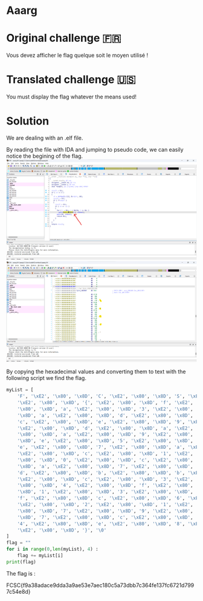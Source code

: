 # Aaarg
# Original challenge 🇫🇷
Vous devez afficher le flag quelque soit le moyen utilisé !
# Translated challenge 🇺🇸
You must display the flag whatever the means used!
# Solution
We are dealing with an .elf file.

By reading the file with IDA and jumping to pseudo code,  we can easily notice the begining of the flag.
![Capture d'écran 2023-05-13 175808](https://github.com/Alabouchsalaheddine/FCSC2023_WRITEUPS/blob/main/screenshots/Screenshot_2023-05-13_175808.png)
![Capture d'écran 2023-05-13 175447](https://github.com/Alabouchsalaheddine/FCSC2023_WRITEUPS/blob/main/screenshots/Screenshot_2023-05-13_175447.png)


By copying the hexadecimal values and converting them to text with the following script we find the flag.
```python
myList = [
    'F', '\xE2', '\x80', '\x8D', 'C', '\xE2', '\x80', '\x8D', 'S', '\xE2', '\x80', '\x8D', 'C',
    '\xE2', '\x80', '\x8D', '{', '\xE2', '\x80', '\x8D', 'f', '\xE2', '\x80', '\x8D', '9', '\xE2',
    '\x80', '\x8D', 'a', '\xE2', '\x80', '\x8D', '3', '\xE2', '\x80', '\x8D', '8', '\xE2', '\x80',
    '\x8D', 'a', '\xE2', '\x80', '\x8D', 'd', '\xE2', '\x80', '\x8D', 'a', '\xE2', '\x80', '\x8D',
    'c', '\xE2', '\x80', '\x8D', 'e', '\xE2', '\x80', '\x8D', '9', '\xE2', '\x80', '\x8D', 'd',
    '\xE2', '\x80', '\x8D', 'd', '\xE2', '\x80', '\x8D', 'a', '\xE2', '\x80', '\x8D', '3', '\xE2',
    '\x80', '\x8D', 'a', '\xE2', '\x80', '\x8D', '9', '\xE2', '\x80', '\x8D', 'a', '\xE2', '\x80',
    '\x8D', 'e', '\xE2', '\x80', '\x8D', '5', '\xE2', '\x80', '\x8D', '3', '\xE2', '\x80', '\x8D',
    'e', '\xE2', '\x80', '\x8D', '7', '\xE2', '\x80', '\x8D', 'a', '\xE2', '\x80', '\x8D', 'e',
    '\xE2', '\x80', '\x8D', 'c', '\xE2', '\x80', '\x8D', '1', '\xE2', '\x80', '\x8D', '8', '\xE2',
    '\x80', '\x8D', '0', '\xE2', '\x80', '\x8D', 'c', '\xE2', '\x80', '\x8D', '5', '\xE2', '\x80',
    '\x8D', 'a', '\xE2', '\x80', '\x8D', '7', '\xE2', '\x80', '\x8D', '3', '\xE2', '\x80', '\x8D',
    'd', '\xE2', '\x80', '\x8D', 'b', '\xE2', '\x80', '\x8D', 'b', '\xE2', '\x80', '\x8D', '7',
    '\xE2', '\x80', '\x8D', 'c', '\xE2', '\x80', '\x8D', '3', '\xE2', '\x80', '\x8D', '6', '\xE2',
    '\x80', '\x8D', '4', '\xE2', '\x80', '\x8D', 'f', '\xE2', '\x80', '\x8D', 'e', '\xE2', '\x80',
    '\x8D', '1', '\xE2', '\x80', '\x8D', '3', '\xE2', '\x80', '\x8D', '7', '\xE2', '\x80', '\x8D',
    'f', '\xE2', '\x80', '\x8D', 'c', '\xE2', '\x80', '\x8D', '6', '\xE2', '\x80', '\x8D', '7',
    '\xE2', '\x80', '\x8D', '2', '\xE2', '\x80', '\x8D', '1', '\xE2', '\x80', '\x8D', 'd', '\xE2',
    '\x80', '\x8D', '7', '\xE2', '\x80', '\x8D', '9', '\xE2', '\x80', '\x8D', '9', '\xE2', '\x80',
    '\x8D', '7', '\xE2', '\x80', '\x8D', 'c', '\xE2', '\x80', '\x8D', '5', '\xE2', '\x80', '\x8D',
    '4', '\xE2', '\x80', '\x8D', 'e', '\xE2', '\x80', '\x8D', '8', '\xE2', '\x80', '\x8D', 'd',
    '\xE2', '\x80', '\x8D', '}', '\0'
]
flag = ""
for i in range(0,len(myList), 4) :
    flag += myList[i]
print(flag)
```
The flag is : 

FCSC{f9a38adace9dda3a9ae53e7aec180c5a73dbb7c364fe137fc6721d7997c54e8d}
